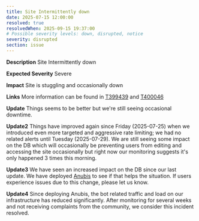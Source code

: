 ```yaml
---
title: Site Intermittently down
date: 2025-07-15 12:00:00
resolved: true
resolvedWhen: 2025-09-15 19:37:00
# Possible severity levels: down, disrupted, notice
severity: disrupted
section: issue
---
```

__Description__ Site Intermittently down

__Expected Severity__ Severe

__Impact__ Site is stuggling and occasionally down

__Links__ More information can be found in [T399439](https://phabricator.wikimedia.org/T399439) and [T400046](https://phabricator.wikimedia.org/T400046)

__Update__ Things seems to be better but we're still seeing occasional downtime.

__Update2__ Things have improved again since Friday (2025-07-25) when we introduced even more targeted and aggressive rate limiting; we had no related alerts until Tuesday (2025-07-29). We are still seeing some impact on the DB which will occasionally be preventing users from editing and accessing the site occasionally but right now our monitoring suggests it's only happened 3 times this morning.

__Update3__ We have seen an increased impact on the DB since our last update. We have deployed [Anubis](https://github.com/TecharoHQ/anubis) to see if that helps the situation. If users experience issues due to this change, please let us know.

__Update4__ Since deploying Anubis, the bot related traffic and load on our infrastructure has reduced significantly. After monitoring for several weeks and not receiving complaints from the community, we consider this incident resolved.